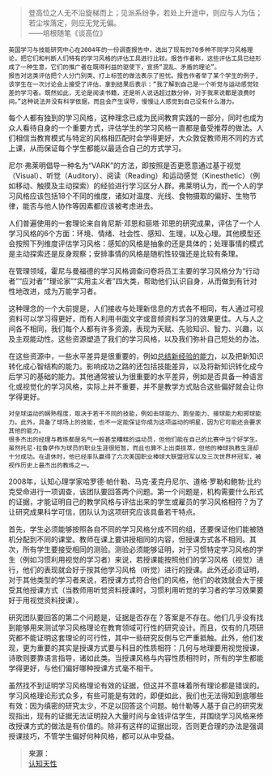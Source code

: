 
>登高位之人无不沿旋梯而上；见派系纷争，若处上升途中，则应与人为伍；若尘埃落定，则应无党无偏。  
>——培根随笔《谈高位》

```
英国学习与技能研究中心在2004年的一份调查报告中，选出了现有的70多种不同学习风格理论，把它们和判断人们特有的学习风格的评估工具进行比较。报告作者称，这些评估工具已经形成了一种生意，它们的推广者在既得利益的驱使下，宣扬“混乱、矛盾的理论”。
报告对这类评估把个人分门别类、打上标签的做法表示了担忧。报告作者举了某个学生的例子,该学生在一次讨论会上接受了评估，拿到结果后表示：“我了解到自己是一个听觉与运动感觉较差的学习者。既然如此，无论是阅读书籍，还是听人说话超过数分钟，对于我来说都是浪费时间。”这种说法并没有科学依据，而且会产生误导，慢慢让人感觉到自己没有什么潜力。
```

每个人都有独到的学习风格，这种理念已成为民间教育实践的一部分，同时也成为众人看待自身的一个重要方式，评估学生的学习风格一直都是备受推荐的做法。人们相信当教育模式与特定的风格相匹配时会学得更好，大众敦促教师用不同的方式上课，从而保证每个学生都能以最适合自己的方式学习。

尼尔·弗莱明倡导一种名为“VARK”的方法，即按照是否更愿意通过基于视觉（Visual）、听觉（Auditory）、阅读（Reading）和运动感觉（Kinesthetic）（例如移动、触摸及主动探索）的经验进行学习区分人群。弗莱明认为，而一个人的学习风格应该包括18个不同的维度，诸如对温度、光线、食物摄取的偏好、生物节律，能否与他人协作等因素都应该被考虑进去。

人们普遍使用的一套理论来自肯尼斯·邓恩和丽塔·邓恩的研究成果，评估了一个人学习风格的6个方面：环境、情绪、社会性、感知、生理，以及心理。其他模型还会按照下列维度评估学习风格：感知的风格是抽象的还是具体的；处理事情的模式是主动探索还是反身观察；安排事情的风格是随机性较强还是比较有条理。

在管理领域，霍尼与曼福德的学习风格调查问卷将员工主要的学习风格分为“行动者”“应对者”“理论家”“实用主义者”四大类，帮助他们认识自身，从而做到有针对性地改进，成为万能学习者。

这种理念的一个大前提是，人们接收与处理新信息的方式各不相同，有人通过可视资料可以学习得更好，而有人利用书面文字或音频资料学习的效果更佳。人与人之间各不相同，我们每个人都有许多资源，表现为天赋、先验知识、智力、兴趣，以及主观能动性。这些资源塑造了我们的学习风格，以及我们弥补自己短处的办法。

在这些资源中，一些水平差异是很重要的，例如[总结新经验的能力](https://yamaeye.pages.dev/newspaper/public/2022-10-17/专业/经济/白手起家的布鲁斯·亨德利/)，以及把新知识转化成心智结构的能力。影响成功之路的还包括技能差异，以及将新知识转化成今后学习的基础的能力。其他通常被认为很重要的水平差异，例如是否具备一种语言化或视觉化的学习风格，实际上并不重要，并不是教学方式贴合这些偏好就会让你学得更好。

```
对垒球运动的娴熟程度，取决于若干不同的技能，例如击球能力、跑垒能力、接球能力和掷球能力。此外，具备了球场上的技能，也不一定能保证你成为这项运动的明星，因为它可能还会要求其他的能力。
很多杰出的经理与教练都是名气一般甚至糟糕的运动员，但他们能在自己的比赛中当个好学生。虽然托尼·拉鲁萨作为球员的职业生涯很短暂，而且也算不上出类拔萃，但他的棒球执教生涯却十分成功。在退休时，他已经率队赢得了六次美国职业棒球大联盟冠军以及三次世界杯冠军，被视作历史上最杰出的教练之一。
```

2008年，认知心理学家哈罗德·帕什勒、马克·麦克丹尼尔、道格·罗勒和鲍勃·比约克受命进行一项调查，该团队要回答两个问题。第一个问题是，机构需要什么形式的证据，才能证明自己的教学风格与评估出来的学生或雇员的学习风格相符？为了让研究成果科学可信，团队认为这项研究应该具备若干特点。

首先，学生必须能够按照各自不同的学习风格分成不同的组，还要保证他们能被随机分配到不同的课堂。教师在课上要讲授相同的内容，但授课方式各不相同。其次，所有学生要接受相同的测验。测验必须能够证明，对于习惯特定学习风格的学生（例如习惯利用视觉的学习者）来说，若授课能按照他们的学习风格（视觉）进行，他们的表现就会好于按其他学习风格（听觉）进行的授课。此外还必须证明，对于其他类型的学习者来说，若授课方式符合他们的风格，他们的收效就会大于接受其他授课方式（当教师用听觉资料授课时，习惯利用听觉的学习者的学习效果要好于用视觉资料授课）。

研究团队要回答的第二个问题是，证据是否存在？答案是不存在。他们几乎没有找到能够用来测试学习风格理论在教育领域可行性的研究设计。而且，仅有的几项研究都不能证明这套理论的可行性，其中一些研究反倒与它严重抵触。此外，他们发现，更为重要的其实是授课方式要与科目的性质相符：几何与地理要用视觉授课，诗歌则要靠语言指导，诸如此类。当授课风格与内容性质相符时，所有的学生都能学得更好，与他们偏好哪种授课方式毫不相干。

虽然找不到证明学习风格理论有效的证据，但这并不意味着所有理论都是错误的。学习风格理论形式众多，有些可能是有效的，即便如此，我们也无法得知到底哪些有效：因为缜密的研究太少，不足以回答这个问题。帕什勒等人基于自己的研究发现指出，现有的证据无法证明投入大量时间与金钱评估学生，并围绕学习风格来修改授课方式的做法是有价值的。除非有这样的证据出现，否则更合理的办法是强调授课技巧，不管学生偏好何种风格，都可以从中受益。

>**来源：**  
>[认知天性](/读书/学习/认知天性.md)

